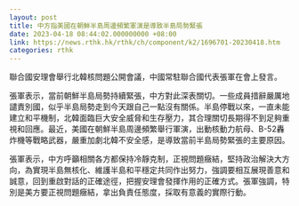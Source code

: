 ```yaml
---
layout: post
title: 中方指美國在朝鮮半島周邊頻繁軍演是導致半島局勢緊張
date: 2023-04-18 08:44:02.000000000 +08:00
link: https://news.rthk.hk/rthk/ch/component/k2/1696701-20230418.htm
categories: rthk
---
```


聯合國安理會舉行北韓核問題公開會議，中國常駐聯合國代表張軍在會上發言。

張軍表示，當前朝鮮半島局勢持續緊張，中方對此深表關切。一些成員措辭嚴厲地譴責別國，似乎半島局勢走到今天跟自己一點沒有關係。半島停戰以來，一直未能建立和平機制，北韓面臨巨大安全威脅和生存壓力，其合理關切長期得不到足夠重視和回應。最近，美國在朝鮮半島周邊頻繁舉行軍演，出動核動力航母、B-52轟炸機等戰略武器，嚴重加劇北韓不安全感，是導致當前半島局勢緊張的主要原因。

張軍表示，中方呼籲相關各方都保持冷靜克制，正視問題癥結，堅持政治解決大方向，為實現半島無核化、維護半島和平穩定共同作出努力，強調要相互展現善意和誠意，回到重啟對話的正確途徑，把握安理會發揮作用的正確方式。張軍強調，特別是美方要正視問題癥結，拿出負責任態度，採取有意義的實際行動。
